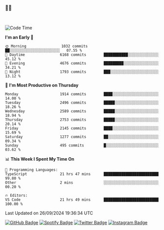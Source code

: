 ### 🤙🍺

<!-- <a href="https://github-readme-stats.vercel.app/api?username=hzak2xx&count_private=true&show_icons=true&theme=dracula">
  <img align="center" src="https://github-readme-stats.vercel.app/api?username=hzak2xx&count_private=true&show_icons=true&theme=dracula" />
</a>
</br> -->
</br>

<!--START_SECTION:waka-->
![Code Time](http://img.shields.io/badge/Code%20Time-3%2C569%20hrs%2030%20mins-blue)

**I'm an Early 🐤** 

```text
🌞 Morning                1032 commits        ██░░░░░░░░░░░░░░░░░░░░░░░   07.55 % 
🌆 Daytime                6168 commits        ███████████░░░░░░░░░░░░░░   45.12 % 
🌃 Evening                4676 commits        █████████░░░░░░░░░░░░░░░░   34.21 % 
🌙 Night                  1793 commits        ███░░░░░░░░░░░░░░░░░░░░░░   13.12 % 
```
📅 **I'm Most Productive on Thursday** 

```text
Monday                   1914 commits        ████░░░░░░░░░░░░░░░░░░░░░   14.00 % 
Tuesday                  2496 commits        █████░░░░░░░░░░░░░░░░░░░░   18.26 % 
Wednesday                2589 commits        █████░░░░░░░░░░░░░░░░░░░░   18.94 % 
Thursday                 2753 commits        █████░░░░░░░░░░░░░░░░░░░░   20.14 % 
Friday                   2145 commits        ████░░░░░░░░░░░░░░░░░░░░░   15.69 % 
Saturday                 1277 commits        ██░░░░░░░░░░░░░░░░░░░░░░░   09.34 % 
Sunday                   495 commits         █░░░░░░░░░░░░░░░░░░░░░░░░   03.62 % 
```


📊 **This Week I Spent My Time On** 

```text
💬 Programming Languages: 
TypeScript               21 hrs 47 mins      █████████████████████████   99.80 % 
Other                    2 mins              ░░░░░░░░░░░░░░░░░░░░░░░░░   00.20 % 

🔥 Editors: 
VS Code                  21 hrs 49 mins      █████████████████████████   100.00 % 
```


 Last Updated on 26/09/2024 19:36:34 UTC
<!--END_SECTION:waka-->

[![GitHub Badge](https://img.shields.io/badge/GitHub-100000?style=for-the-badge&logo=github&logoColor=white)](https://github.com/hzak2xx)
[![Spotify Badge](https://img.shields.io/badge/Spotify-1ED760?&style=for-the-badge&logo=spotify&logoColor=white)](https://open.spotify.com/user/uf90s6sbbh75a1mt44clkhkvf)
[![Twitter Badge](https://img.shields.io/badge/Twitter-1DA1F2?style=for-the-badge&logo=twitter&logoColor=white)](https://twitter.com/hzak2xx)
[![Instagram Badge](https://img.shields.io/badge/Instagram-E4405F?style=for-the-badge&logo=instagram&logoColor=white)](https://www.instagram.com/hzak2xx/)
